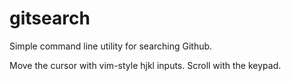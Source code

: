 # gitsearch
Simple command line utility for searching Github.

Move the cursor with vim-style hjkl inputs.
Scroll with the keypad.